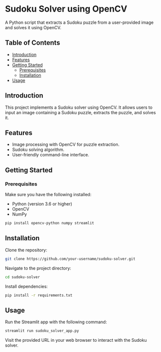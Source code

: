 # Sudoku Solver using OpenCV

A Python script that extracts a Sudoku puzzle from a user-provided image and solves it using OpenCV.

## Table of Contents

- [Introduction](#introduction)
- [Features](#features)
- [Getting Started](#getting-started)
  - [Prerequisites](#prerequisites)
  - [Installation](#installation)
- [Usage](#usage)  

## Introduction

This project implements a Sudoku solver using OpenCV. It allows users to input an image containing a Sudoku puzzle, extracts the puzzle, and solves it.

## Features

- Image processing with OpenCV for puzzle extraction.
- Sudoku solving algorithm.
- User-friendly command-line interface.

## Getting Started

### Prerequisites

Make sure you have the following installed:

- Python (version 3.6 or higher)
- OpenCV
- NumPy

```bash
pip install opencv-python numpy streamlit
```

## Installation

Clone the repository:

```bash
git clone https://github.com/your-username/sudoku-solver.git
```

Navigate to the project directory:

```bash
cd sudoku-solver
```

Install dependencies:

```bash
pip install -r requirements.txt
```

## Usage

Run the Streamlit app with the following command:

```bash
streamlit run sudoku_solver_app.py
```

Visit the provided URL in your web browser to interact with the Sudoku solver.

